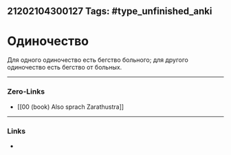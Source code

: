 21202104300127
Tags: #type_unfinished_anki
---
# Одиночество

Для одного одиночество есть бегство больного; для другого одиночество есть бегство от больных.

---
### Zero-Links
- [[00 (book) Also sprach Zarathustra]]
---
### Links
-
